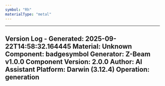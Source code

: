```yaml
---
symbol: "Rh"
materialType: "metal"
---
```


---
Version Log - Generated: 2025-09-22T14:58:32.164445
Material: Unknown
Component: badgesymbol
Generator: Z-Beam v1.0.0
Component Version: 2.0.0
Author: AI Assistant
Platform: Darwin (3.12.4)
Operation: generation
---